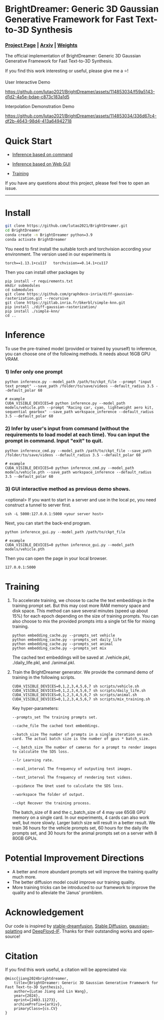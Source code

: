 # BrightDreamer: Generic 3D Gaussian Generative Framework for Fast Text-to-3D Synthesis

### [Project Page](vlislab22.github.io/BrightDreamer/) | [Arxiv](https://arxiv.org/abs/2403.11273) | [Weights](https://drive.google.com/drive/folders/14GOrlRbpROZw3SOLKqLCMIoYUTbL-lOb)

The official implementation of BrightDreamer: Generic 3D Gaussian Generative Framework for Fast Text-to-3D Synthesis.

If you find this work interesting or useful, please give me a ⭐!

User Interactive Demo

https://github.com/lutao2021/BrightDreamer/assets/114853034/f59a5143-d1d2-4a5e-bdae-c873c183a1d5

Interpolation Demonstration Demo

https://github.com/lutao2021/BrightDreamer/assets/114853034/336d67c4-df2b-4643-98d4-413a64942718


# Quick Start

* [Inference based on command](#2-infer-by-users-input-from-command-without-the-requirements-to-load-model-at-each-time-you-can-input-the-prompt-in-command-input-exit-to-quit)

* [Inference based on Web GUI](#3-gui-interactive-method-as-previous-demo-shows)

* [Training](#training)

If you have any questions about this project, please feel free to open an issue.

---

# Install
```bash
git clone https://github.com/lutao2021/BrightDreamer.git
cd BrightDreamer
conda create -n BrightDreamer python=3.9
conda activate BrightDreamer
```

You need to first install the suitable torch and torchvision according your environment. The version used in our experiments is 

```
torch==1.13.1+cu117   torchvision==0.14.1+cu117
```

Then you can install other packages by

```
pip install -r requirements.txt
mkdir submodules
cd submodules
git clone https://github.com/graphdeco-inria/diff-gaussian-rasterization.git --recursive
git clone https://gitlab.inria.fr/bkerbl/simple-knn.git
pip install ./diff-gaussian-rasterization/
pip install ./simple-knn/
cd ..
```

# Inference

To use the pre-trained model (provided or trained by yourself) to inference, you can choose one of the following methods. It needs about 16GB GPU VRAM.

### 1) Infer only one prompt

```
python inference.py --model_path /path/to/ckpt_file --prompt "input text prompt" --save_path /folder/to/save/videos --default_radius 3.5 --default_polar 60

# example
CUDA_VISIBLE_DEVICES=0 python inference.py --model_path models/vehicle.pth --prompt "Racing car, cyan, lightweight aero kit, sequential gearbox" --save_path workspace_inference --default_radius 3.5 --default_polar 60
```

### 2) Infer by user's input from command (without the requirements to load model at each time). You can input the prompt in command. Input "exit" to quit.

```
python inference_cmd.py --model_path /path/to/ckpt_file --save_path /folder/to/save/videos --default_radius 3.5 --default_polar 60

# example
CUDA_VISIBLE_DEVICES=0 python inference_cmd.py --model_path models/vehicle.pth --save_path workspace_inference --default_radius 3.5 --default_polar 60
```

### 3) GUI interactive method as previous demo shows.

\<optional\> If you want to start in a server and use in the local pc, you need construct a tunnel to server first.

```
ssh -L 5000:127.0.0.1:5000 <your server host>
```

Next, you can start the back-end program.

```
python inference_gui.py --model_path /path/to/ckpt_file

# example
CUDA_VISIBLE_DEVICES=0 python inference_gui.py --model_path models/vehicle.pth
```

Then you can open the page in your local browser.

```
127.0.0.1:5000
```

# Training

1) To accelerate training, we choose to cache the text embeddings in the training prompt set. But this may cost more RAM memory space and disk space. This method can save several minutes (speed up about 15%) for each epoch depending on the size of training prompts. You can also choose to mix the provided prompts into a single txt file for mixing training.

    ```
    python embedding_cache.py --prompts_set vehicle
    python embedding_cache.py --prompts_set daily_life
    python embedding_cache.py --prompts_set animal
    python embedding_cache.py --prompts_set mix
    ```

    The cached text embeddings will be saved at ./vehicle.pkl, ./daily_life.pkl, and ./animal.pkl.

2) Train the BrightDreamer generator. We provide the command demo of training in the following scripts.

    ```
    CUDA_VISIBLE_DEVICES=0,1,2,3,4,5,6,7 sh scripts/vehicle.sh
    CUDA_VISIBLE_DEVICES=0,1,2,3,4,5,6,7 sh scripts/daily_life.sh
    CUDA_VISIBLE_DEVICES=0,1,2,3,4,5,6,7 sh scripts/animal.sh
    CUDA_VISIBLE_DEVICES=0,1,2,3,4,5,6,7 sh scripts/mix_training.sh
    ```

    Key hyper-parameters:

    ```
    --prompts_set The training prompts set.

    --cache_file The cached text embeddings.

    --batch_size The number of prompts in a single iteration on each card. The actual batch size is the number of gpus * batch_size.

    --c_batch_size The number of cameras for a prompt to render images to calculate the SDS loss.

    --lr Learning rate.

    --eval_interval The frequency of outputing test images.

    --test_interval The frequency of rendering test videos.

    --guidance The Unet used to calculate the SDS loss.

    --workspace The folder of output.

    --ckpt Recover the training process.
    ```

    The batch_size of 8 and the c_batch_size of 4 may use 65GB GPU memory on a single card. In our experiments, 4 cards can also work well, but more slowly. Larger batch size will result in a better result. We train 36 hours for the vehicle prompts set, 60 hours for the daily life prompts set, and 30 hours for the animal prompts set on a server with 8 80GB GPUs.

# Potential Improvement Directions

* A better and more abundant prompts set will improve the training quality much more.
* The better diffusion model could improve our training quality.
* More training tricks can be introduced to our framework to improve the quality and to alleviate the 'Janus' promblem.


# Acknowledgement

Our code is inspired by [stable-dreamfusion](https://github.com/ashawkey/stable-dreamfusion), [Stable Diffusion](https://github.com/CompVis/stable-diffusion), [gaussian-splatting](https://github.com/graphdeco-inria/gaussian-splatting) and [DeepFloyd-IF](https://huggingface.co/DeepFloyd/IF-I-XL-v1.0).
Thanks for their outstanding works and open-source!

# Citation

If you find this work useful, a citation will be appreciated via:

```
@misc{jiang2024brightdreamer,
    title={BrightDreamer: Generic 3D Gaussian Generative Framework for Fast Text-to-3D Synthesis}, 
    author={Lutao Jiang and Lin Wang},
    year={2024},
    eprint={2403.11273},
    archivePrefix={arXiv},
    primaryClass={cs.CV}
}
```

